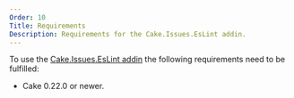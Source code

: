```yaml
---
Order: 10
Title: Requirements
Description: Requirements for the Cake.Issues.EsLint addin.
---
```

To use the [Cake.Issues.EsLint addin] the following requirements need to be fulfilled:

* Cake 0.22.0 or newer.

[Cake.Issues.EsLint addin]: https://www.nuget.org/packages/Cake.Issues.EsLint